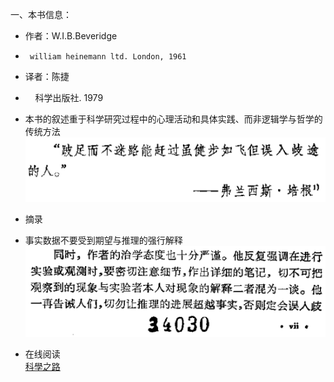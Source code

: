 一、本书信息：  
* 作者：W.I.B.Beveridge  
*      william heinemann ltd. London, 1961  
* 译者：陈捷  
*      科学出版社. 1979  

* 本书的叙述重于科学研究过程中的心理活动和具体实践、而非逻辑学与哲学的传统方法  
![photo](/books/2018040607-TheArtOfScientificInvestigation/photo/001.png)

* 摘录  
* 事实数据不要受到期望与推理的强行解释  
![photo](/books/2018040607-TheArtOfScientificInvestigation/photo/002.png)

* 在线阅读  
[科學之路](http://juang.bst.ntu.edu.tw/art%20science/ASI0.htm#Contents)
